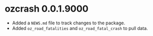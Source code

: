 # ozcrash 0.0.1.9000

* Added a `NEWS.md` file to track changes to the package.
* Added `oz_road_fatalities` and `oz_road_fatal_crash` to pull data.


